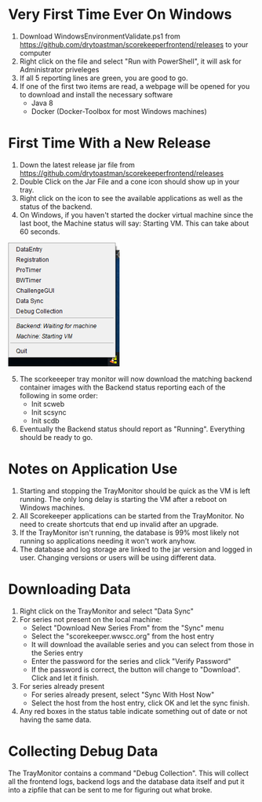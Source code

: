 
# Very First Time Ever On Windows
1. Download WindowsEnvironmentValidate.ps1 from <https://github.com/drytoastman/scorekeeperfrontend/releases> to your computer
2. Right click on the file and select "Run with PowerShell", it will ask for Administrator priveleges
3. If all 5 reporting lines are green, you are good to go.
4. If one of the first two items are read, a webpage will be opened for you to download and install the necessary software
    * Java 8
    * Docker (Docker-Toolbox for most Windows machines)

# First Time With a New Release
1. Down the latest release jar file from https://github.com/drytoastman/scorekeeperfrontend/releases
2. Double Click on the Jar File and a cone icon should show up in your tray.
3. Right click on the icon to see the available applications as well as the status of the backend.
4. On Windows, if you haven't started the docker virtual machine since the last boot, the Machine status will say: Starting VM.  This can take about 60 seconds.

![ContextMenu](images/contextmenu.png)

5. The scorkeeeper tray monitor will now download the matching backend container images with the Backend status reporting each of the following in some order:
    * Init scweb
    * Init scsync
    * Init scdb
6. Eventually the Backend status should report as "Running".  Everything should be ready to go.

# Notes on Application Use

1. Starting and stopping the TrayMonitor should be quick as the VM is left running.  The only long delay is starting the VM after a reboot on Windows machines.
2. All Scorekeeper applications can be started from the TrayMonitor.  No need to create shortcuts that end up invalid after an upgrade.
3. If the TrayMonitor isn't running, the database is 99% most likely not running so applications needing it won't work anyhow.
4. The database and log storage are linked to the jar version and logged in user.  Changing versions or users will be using different data.

# Downloading Data

1. Right click on the TrayMonitor and select "Data Sync"
2. For series not present on the local machine:
    * Select "Download New Series From" from the "Sync" menu
    * Select the "scorekeeper.wwscc.org" from the host entry
    * It will download the available series and you can select from those in the Series entry
    * Enter the password for the series and click "Verify Password"
    * If the password is correct, the button will change to "Download".  Click and let it finish.
3. For series already present
    * For series already present, select "Sync With Host Now"
    * Select the host from the host entry, click OK and let the sync finish.
4. Any red boxes in the status table indicate something out of date or not having the same data.


# Collecting Debug Data

The TrayMonitor contains a command "Debug Collection".  This will collect all the frontend logs, backend logs and the database data itself and put it into a zipfile
that can be sent to me for figuring out what broke.


